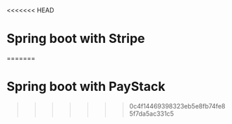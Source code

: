 <<<<<<< HEAD
# Spring boot with Stripe
=======
# Spring boot with PayStack
>>>>>>> 0c4f14469398323eb5e8fb74fe85f7da5ac331c5
